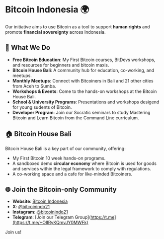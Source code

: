 # Bitcoin Indonesia 🌍

Our initiative aims to use Bitcoin as a tool to support **human rights** and promote **financial sovereignty** across Indonesia.

## 🌟 What We Do
- **Free Bitcoin Education**: My First Bitcoin courses, BitDevs workshops, and resources for beginners and bitcoin maxis.
- **Bitcoin House Bali**: A community hub for education, co-working, and meetups.
- **Monthly Meetups**: Connect with Bitcoiners in Bali and 21 other cities from Aceh to Sumba.
- **Workshops & Events**: Come to the hands-on workshops at the Bitcoin House Bali.
- **School & University Programs**: Presentations and workshops desigend for young sudents of Bitcoin.
- **Developer Program**: Join our Socratic seminars to study Mastering Bitcoin and Learn Bitcoin from the Command Line curriculum.

## 🏠 Bitcoin House Bali
Bitcoin House Bali is a key part of our community, offering:
- My First Bitcoin 10 week hands-on programs.
- A sandboxed demo **circular economy** where Bitcoin is used for goods and services within the legal framework to comply with regulations.
- A co-working space and a cafe for like-minded Bitcoiners.

## 🌐 Join the Bitcoin-only Community
- **Website**: [Bitcoin Indonesia](http://www.bitcoinindonesia.xyz)
- **X**: [@bitcoinindo21](https://twitter.com/bitcoinindo21)
- **Instagram**: [@bitcoinindo21](https://www.instagram.com/bitcoinindo21)
- **Telegram**: [Join our Telegram Group](https://t.me](https://t.me/+OIIRyKQmvJY0MWFk)

Join us!

<!--
**bitcoinindo21/bitcoinindo21** is a ✨ _special_ ✨ repository because its `README.md` (this file) appears on your GitHub profile.

Here are some ideas to get you started:

- 🔭 I’m currently working on ...
- 🌱 I’m currently learning ...
- 👯 I’m looking to collaborate on ...
- 🤔 I’m looking for help with ...
- 💬 Ask me about ...
- 📫 How to reach me: ...
- 😄 Pronouns: ...
- ⚡ Fun fact: ...
-->
